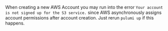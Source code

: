 When creating a new AWS Account you may run into the error `Your account is not signed up for the S3 service.` since AWS asynchronously assigns account permissions after account creation. Just rerun `pulumi up` if this happens.
